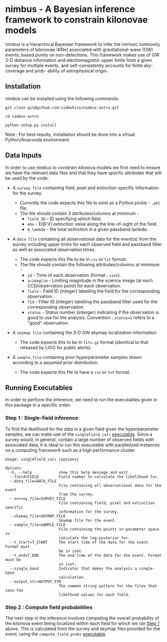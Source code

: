 # nimbus - A Bayesian inference framework to constrain kilonovae models
nimbus is a hierarchical Bayesian framework to infer the intrinsic luminosity parameters
of kilonovae (KNe) associated with gravitational-wave (GW) events, based purely on non-detections.
This framework makes use of GW 3-D distance information and electromagnetic upper limits from
a given survey for multiple events, and self-consistently accounts for finite sky-coverage and prob-
ability of astrophysical origin.

## Installation
nimbus can be installed using the following commands:

    git clone git@github.com:sidmohite/nimbus-astro.git
    
    cd nimbus-astro
    
    python setup.py install
    
Note : For best results, installation should be done into a virtual Python/Anaconda environment.

## Data Inputs
In order to use nimbus to constrain kilonova models we first need to ensure we have the relevant
data files and that they have specfic attributes that will be used by the code:

* A `survey file` containing field, pixel and extinction specific information for the survey.
    * Currently the code expects this file to exist as a Python pickle  - `.pkl` file.
    * The file should contain 3 attributes/columns at minimum -
        * `field_ID` - ID specifying which field.
        * `ebv` - E(B-V) extinction value along the line-of-sight of the field.
        * `A_lambda` - the total extinction in a given passband lambda.

* A `data file` containing all observational data for the event(s) from the survey including upper limits for each 
observed field and passband filter as well as associated observation times.
    * The code expects this file to be in `csv` or `txt` format.
    * The file should contain the following attributes/columns at minimum -
        * `jd` - Time of each observation (format : `isot`).
        * `scimaglim` - Limiting magnitude in the science image (at each CCD/observation point) for each observation.
        * `field` - Field ID (integer) labelling the field for the corresponding observation.
        * `fid` - Filter ID (integer) labelling the passband filter used for the corresponding observation.
        * `status` - Status number (interger) indicating if the observation is good to use for the analysis. Convention :
          `status=1` refers to a "good" observation. 
    
* A `skymap file` containing the 3-D GW skymap localization information.
    * The code expects this to be in `fits.gz` format (identical to that released by LIGO for public alerts).

* A `sample_file` containing prior hyperparameter samples drawn according to a assumed prior distribution.
    * The code expects this file to have a `csv` or `txt` format.

## Running Executables
In order to perform the inference, we need to run the executables given in this package in a specific order:

### Step 1 : Single-field inference
To find the likelihood for the data in a given field given the hyperparameter samples, we can make use of the 
`singlefield_calc` [executable](https://github.com/sidmohite/nimbus-astro/blob/master/nimbus/singlefield_calc).
Since a survey would, in general, contain a large number of observed fields with associated data, it is ideal to 
run this executable with parallelized instances on a computing framework such as a high performance cluster.

    Usage: singlefield_calc [options]

    Options:
      -h, --help            show this help message and exit
      --field=FIELD         Field number to calculate the likelihood for.
      --data_file=DATA_FILE
                            File containing all observational data for the event
                            from the survey.
      --survey_file=SURVEY_FILE
                            File containing field, pixel and extinction specific
                            information for the survey.
      --skymap_file=SKYMAP_FILE
                            Skymap file for the event.
      --sample_file=SAMPLE_FILE
                            File containing the points in parameter space to
                            calculate the log-posterior for.
      --t_start=T_START     The start time of the data for the event. Format must
                            be in isot.
      --t_end=T_END         The end time of the data for the event. Format must be
                            in isot.
      --single_band         Indicator that makes the analysis a single-band
                            calculation.
      --output_str=OUTPUT_STR
                            The common string pattern for the files that save the
                            likelhood values for each field.
                            
### Step 2 : Compute field probabilities
The next step in the inference involves computing the overall probability of the kilonova event being localized
within each field for which we ran [Step 1](https://github.com/sidmohite/nimbus-astro/edit/master/README.md#) above. This is calculated from the survey and skymap files provided for the event, using the
`compute_field_probs` [executable](https://github.com/sidmohite/nimbus-astro/blob/master/nimbus/compute_field_probs)

